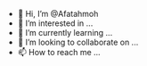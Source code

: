 - 👋 Hi, I’m @Afatahmoh
- 👀 I’m interested in ...
- 🌱 I’m currently learning ...
- 💞️ I’m looking to collaborate on ...
- 📫 How to reach me ...

<!---
Afatahmoh/Afatahmoh is a ✨ special ✨ repository because its `README.md` (this file) appears on your GitHub profile.
You can click the Preview link to take a look at your changes.
--->

